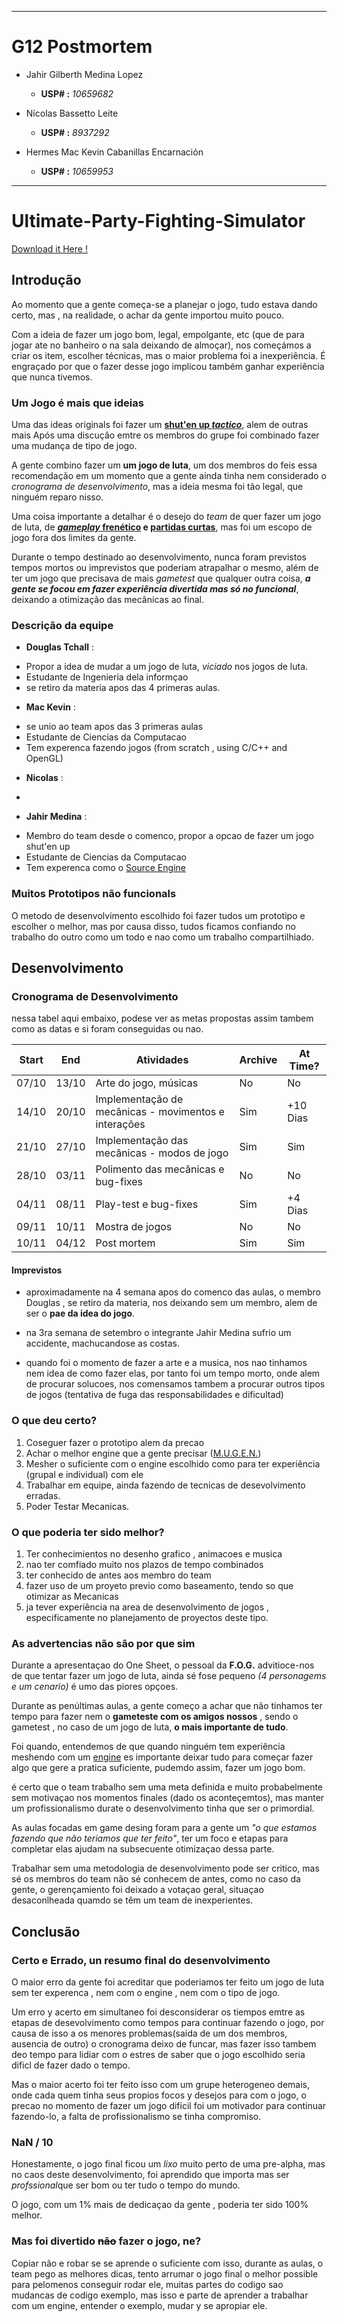 ___

# G12 Postmortem

* Jahir Gilberth Medina Lopez
	- **USP# :** *10659682*

* Nícolas Bassetto Leite
	- **USP# :** *8937292*

* Hermes Mac Kevin Cabanillas Encarnación
	- **USP# :** *10659953*

___


# Ultimate-Party-Fighting-Simulator

[Download it Here !](https://nicolasleite.itch.io/upfs "Ultimate Party Fighting Simulator
")

## Introdução

Ao momento que a gente começa-se a planejar o jogo, tudo estava dando certo, mas , na realidade, o achar da gente importou muito pouco.

Com a ideia de fazer um jogo bom, legal, empolgante, etc (que de para jogar ate no banheiro o na sala deixando de almoçar), nos começámos a criar os item, escolher técnicas, mas o maior problema foi a inexperiência. É engraçado por que o fazer desse jogo implicou também ganhar experiência que nunca tivemos.

<!--
### SSC0770, As Aulas certas para um pessoal inexperiente.

Durante as aulas recebidas, nos começamos a perceber que otimizar as mecânicas e o *gameplay* é ainda mais difícil que quer fazer um jogo visualmente atrativo; mais ainda, ao longo das aulas nos tinhamos confianza no proyecto, 
-->

### Um Jogo é mais que ideias

Uma das ideas originals foi fazer um [**shut'en up *tactico***](http://hotlinemiami.com/ "Hotline Miami"), alem de outras mais
Após uma discuçâo emtre os membros do grupe foi combinado fazer uma mudança de tipo de jogo.

A gente combino fazer um **um jogo de luta**, um dos membros do feis essa recomendação em um momento que a gente ainda tinha nem considerado o *cronograma de desenvolvimento*, mas a ideia mesma foi tão legal, que ninguém reparo nisso.

Uma coisa importante a detalhar é o desejo do *team* de quer fazer um jogo de luta, de **[*gameplay* frenético](https://www.adultswim.com/games/pc-console/duck-game/ "DuckGame") e [partidas curtas](http://nidhogggame.com/ "Nidhogg")**, mas foi um escopo de jogo fora dos limites da gente.

Durante o tempo destinado ao desenvolvimento, nunca foram previstos tempos mortos ou imprevistos que poderiam atrapalhar o mesmo, além de ter um jogo que precisava de mais *gametest* que qualquer outra coisa, ***a gente se focou em fazer experiência divertida mas só no funcional***, deixando a otimização das mecânicas ao final.



### Descrição da equipe

* **Douglas Tchall** :
- Propor a idea de mudar a um jogo de luta, *viciado* nos jogos de luta.
- Estudante de Ingenieria dela informçao
- se retiro da materia apos das 4 primeras aulas.

* **Mac Kevin** :
- se unio ao team apos das 3 primeras aulas
- Estudante de Ciencias da Computacao
- Tem experenca fazendo jogos (from scratch , using C/C++ and OpenGL) 

* **Nicolas** :
- 

* **Jahir Medina** :
- Membro do team desde o comenco, propor a opcao de fazer um jogo shut'en up
- Estudante de Ciencias da Computacao
- Tem experenca como o [Source Engine](https://developer.valvesoftware.com/wiki/SDK_Docs 'Source SDK')


### Muitos Prototipos não funcionals

O metodo de desenvolvimento escolhido foi fazer tudos um prototipo e escolher o melhor, mas por causa disso, tudos ficamos confiando no trabalho do outro como um todo e nao como um trabalho compartilhiado.


## Desenvolvimento

### Cronograma de Desenvolvimento

nessa tabel aqui embaixo, podese ver as metas propostas assim tambem como as datas e si foram conseguidas ou nao.

| Start     |  End      | Atividades                                            | Archive   | At Time?  |
|:-----:    |:-----:    |------------------------------------------------------ |---------  |---------- |
| 07/10     | 13/10     | Arte do jogo, músicas                                 | No        | No        |
| 14/10     | 20/10     | Implementação de mecânicas - movimentos e interações  | Sim       | +10 Dias  |
| 21/10     | 27/10     | Implementação das mecânicas - modos de jogo           | Sim       | Sim       |
| 28/10     | 03/11     | Polimento das mecânicas e bug-fixes                   | No        | No        |
| 04/11     | 08/11     | Play-test e bug-fixes                                 | Sim       | +4 Dias   |
| 09/11     | 10/11     | Mostra de jogos                                       | No        | No        |
| 10/11     | 04/12     | Post mortem                                           | Sim       | Sim       |

#### Imprevistos

* aproximadamente na 4 semana apos do comenco das aulas, o membro Douglas , se retiro da materia, nos deixando sem um membro, alem de ser o **pae da idea do jogo**.

* na 3ra semana de setembro o integrante Jahir Medina sufrio um accidente, machucandose as costas.

* quando foi o momento de fazer a arte e a musica, nos nao tinhamos nem idea de como fazer elas, por tanto foi um tempo morto, onde alem de procurar solucoes, nos comensamos tambem a procurar outros tipos de jogos (tentativa de fuga das responsabilidades e dificultad)

### O que deu certo?

1. Coseguer fazer o prototipo alem da precao
2. Achar o melhor engine que a gente precisar ([M.U.G.E.N.](http://www.elecbyte.com/mugendocs/mugen.html "M.U.G.E.N."))
3. Mesher o suficiente com o engine escolhido como para ter experiência (grupal e individual) com ele
4. Trabalhar em equipe, ainda fazendo de tecnicas de desevolvimento erradas.
5. Poder Testar Mecanicas.

### O que poderia ter sido melhor?

1. Ter conhecimientos no desenho grafico , animacoes e musica
2. nao ter comfiado muito nos plazos de tempo combinados
3. ter conhecido de antes aos membro do team
4. fazer uso de um proyeto previo como baseamento, tendo so que otimizar as Mecanicas
5. ja tever experiência na area de desenvolvimento de jogos , especificamente no planejamento de proyectos deste tipo.

### As advertencias não são por que sim

Durante a apresentaçao do One Sheet, o pessoal da **F.O.G.** advitioce-nos de que tentar fazer um jogo de luta, ainda sé fose pequeno *(4 personagems e um cenario)* é umo das piores opçoes.

Durante as penúltimas aulas, a gente começo a achar que não tinhamos ter tempo para fazer nem o **gameteste com os amigos nossos** , sendo o gametest , no caso de um jogo de luta, **o mais importante de tudo**.

Foi quando, entendemos de que quando ninguém tem experiência meshendo com um [engine](http://www.elecbyte.com/mugendocs/mugen.html "M.U.G.E.N.")  es importante deixar tudo para começar fazer algo que gere a pratica suficiente, pudemdo assim, fazer um jogo bom.

é certo que o team trabalho sem uma meta definida e muito probabelmente sem motivaçao nos momentos finales (dado os aconteçemtos), mas manter um profissionalismo durate o desenvolvimento tinha que ser o primordial.

As aulas focadas em game desing foram para a gente um *"o que estamos fazendo que não teriamos que ter feito"*, ter um foco e etapas para completar elas ajudam na subsecuente otimizaçao dessa parte.

Trabalhar sem uma metodologia de desenvolvimento pode ser critico, mas sé os membros do team não sé conhecem de antes, como no caso da gente, o gerençamiento foi deixado a votaçao geral, situaçao desaconlheada quamdo se têm um team de inexperientes.

## Conclusão

### Certo e Errado, un resumo final do desenvolvimento

O maior erro da gente foi acreditar que poderiamos ter feito um jogo de luta sem ter experenca , nem com o engine , nem com o tipo de jogo.

Um erro y acerto em simultaneo foi desconsiderar os tiempos emtre as etapas de desevolvimento como tempos para continuar fazendo o jogo, por causa de isso a os menores problemas(saida de um dos membros, ausencia de outro) o cronograma deixo de funcar, mas fazer isso tambem deo tempo para lidiar com o estres de saber que o jogo escolhido seria dificl de fazer dado o tempo.

Mas o maior acerto foi ter feito isso com um grupe heterogeneo demais, onde cada quem tinha seus propios focos y desejos para com o jogo, o precao no momento de fazer um jogo dificil foi um motivador para continuar fazendo-lo, a falta de profissionalismo se tinha compromiso.

### NaN / 10

Honestamente, o jogo final ficou um *lixo* muito perto de uma pre-alpha, mas no caos deste desenvolvimento, foi aprendido que importa mas ser *profssional*que ser bom ou ter tudo o tempo do mundo.

O jogo, com um 1% mais de dedicaçao da gente , poderia ter sido 100% melhor.

### Mas foi divertido ~~não~~ fazer o jogo, ne?

Copiar não e robar se se aprende o suficiente com isso, durante as aulas, o team pego as melhores dicas, tento arrumar o jogo final o melhor possible para pelomenos conseguir rodar ele, muitas partes do codigo sao mudancas de codigo exemplo, mas isso e parte de aprender a trabalhar com um engine, entender o exemplo, mudar y se apropiar ele.
